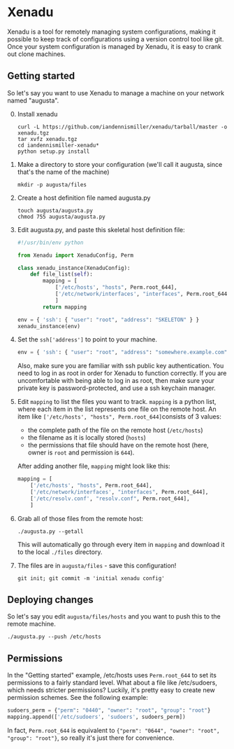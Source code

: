 # Xenadu

Xenadu is a tool for remotely managing system configurations, making it possible to keep track of configurations using a version control tool like git.  Once your system configuration is managed by Xenadu, it is easy to crank out clone machines.

## Getting started

So let's say you want to use Xenadu to manage a machine on your network named "augusta".

0. Install xenadu

    ```
    curl -L https://github.com/iandennismiller/xenadu/tarball/master -o xenadu.tgz
    tar xvfz xenadu.tgz
    cd iandennismiller-xenadu*
    python setup.py install
    ```

1. Make a directory to store your configuration (we'll call it augusta, since that's the name of the machine)

    ```
    mkdir -p augusta/files
    ```

2. Create a host definition file named augusta.py

    ```
    touch augusta/augusta.py
    chmod 755 augusta/augusta.py
    ```

3. Edit augusta.py, and paste this skeletal host definition file:

    ```python
    #!/usr/bin/env python

    from Xenadu import XenaduConfig, Perm

    class xenadu_instance(XenaduConfig):
        def file_list(self):
            mapping = [
                ['/etc/hosts', "hosts", Perm.root_644],
                ['/etc/network/interfaces', "interfaces", Perm.root_644],
                ]
            return mapping

    env = { 'ssh': { "user": "root", "address": "SKELETON" } }
    xenadu_instance(env)
    ```

4. Set the `ssh['address']` to point to your machine.

    ```python
    env = { 'ssh': { "user": "root", "address": "somewhere.example.com" } }
    ```

    Also, make sure you are familiar with ssh public key authentication.  You need to log in as root in order for Xenadu to function correctly.  If you are uncomfortable with being able to log in as root, then make sure your private key is password-protected, and use a ssh keychain manager.

5. Edit `mapping` to list the files you want to track.  `mapping` is a python list, where each item in the list represents one file on the remote host.  An item like `['/etc/hosts', "hosts", Perm.root_644]`consists of 3 values: 

    - the complete path of the file on the remote host (`/etc/hosts`)
    - the filename as it is locally stored (`hosts`)
    - the permissions that file should have on the remote host (here, owner is `root` and permission is `644`).

    After adding another file, `mapping` might look like this:

    ```python
    mapping = [
        ['/etc/hosts', "hosts", Perm.root_644],
        ['/etc/network/interfaces', "interfaces", Perm.root_644],
        ['/etc/resolv.conf', "resolv.conf", Perm.root_644],
        ]
    ```

6. Grab all of those files from the remote host:

    ```
    ./augusta.py --getall
    ```

    This will automatically go through every item in `mapping` and download it to the local `./files` directory.

7. The files are in `augusta/files` - save this configuration!

    ```
    git init; git commit -m 'initial xenadu config'
    ```

## Deploying changes

So let's say you edit `augusta/files/hosts` and you want to push this to the remote machine.

```
./augusta.py --push /etc/hosts
```

## Permissions

In the "Getting started" example, /etc/hosts uses `Perm.root_644` to set its permissions to a fairly standard level.  What about a file like /etc/sudoers, which needs stricter permissions?  Luckily, it's pretty easy to create new permission schemes.  See the following example:

```python
sudoers_perm = {"perm": "0440", "owner": "root", "group": "root"}
mapping.append(['/etc/sudoers', 'sudoers', sudoers_perm])
```

In fact, `Perm.root_644` is equivalent to `{"perm": "0644", "owner": "root", "group": "root"}`, so really it's just there for convenience.

